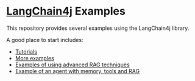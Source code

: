 # [LangChain4j](https://github.com/langchain4j/langchain4j) Examples

This repository provides several examples using the LangChain4j library.

A good place to start includes:
- [Tutorials](https://github.com/langchain4j/langchain4j-examples/tree/main/tutorials/src/main/java)
- [More examples](https://github.com/langchain4j/langchain4j-examples/tree/main/other-examples/src/main/java)
- [Examples of using advanced RAG techniques](https://github.com/langchain4j/langchain4j-examples/tree/main/rag-examples/src/main/java)
- [Example of an agent with memory, tools and RAG](https://github.com/langchain4j/langchain4j-examples/blob/main/spring-boot-example/src/test/java/dev/example/CustomerSupportApplicationTest.java)
